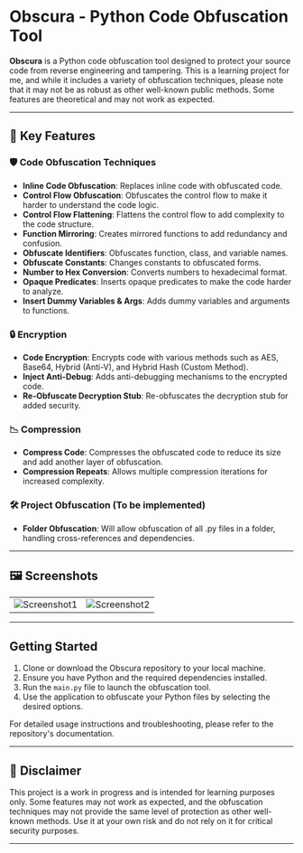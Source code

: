 # Obscura - Python Code Obfuscation Tool

**Obscura** is a Python code obfuscation tool designed to protect your source code from reverse engineering and tampering. This is a learning project for me, and while it includes a variety of obfuscation techniques, please note that it may not be as robust as other well-known public methods. Some features are theoretical and may not work as expected.

---

## 🌟 Key Features

### 🛡️ Code Obfuscation Techniques

- **Inline Code Obfuscation**: Replaces inline code with obfuscated code.
- **Control Flow Obfuscation**: Obfuscates the control flow to make it harder to understand the code logic.
- **Control Flow Flattening**: Flattens the control flow to add complexity to the code structure.
- **Function Mirroring**: Creates mirrored functions to add redundancy and confusion.
- **Obfuscate Identifiers**: Obfuscates function, class, and variable names.
- **Obfuscate Constants**: Changes constants to obfuscated forms.
- **Number to Hex Conversion**: Converts numbers to hexadecimal format.
- **Opaque Predicates**: Inserts opaque predicates to make the code harder to analyze.
- **Insert Dummy Variables & Args**: Adds dummy variables and arguments to functions.

### 🔒 Encryption

- **Code Encryption**: Encrypts code with various methods such as AES, Base64, Hybrid (Anti-V), and Hybrid Hash (Custom Method).
- **Inject Anti-Debug**: Adds anti-debugging mechanisms to the encrypted code.
- **Re-Obfuscate Decryption Stub**: Re-obfuscates the decryption stub for added security.

### 📉 Compression

- **Compress Code**: Compresses the obfuscated code to reduce its size and add another layer of obfuscation.
- **Compression Repeats**: Allows multiple compression iterations for increased complexity.

### 🛠️ Project Obfuscation (To be implemented)

- **Folder Obfuscation**: Will allow obfuscation of all .py files in a folder, handling cross-references and dependencies.

---

## 🖼️ Screenshots

<table>
  <tr>
    <td><img src="https://i.imgur.com/QRO0UFD.png" alt="Screenshot1"></td>
    <td><img src="https://i.imgur.com/8Dg66jz.png" alt="Screenshot2"></td>
  </tr>
</table>

---

## Getting Started

1. Clone or download the Obscura repository to your local machine.
2. Ensure you have Python and the required dependencies installed.
3. Run the `main.py` file to launch the obfuscation tool.
4. Use the application to obfuscate your Python files by selecting the desired options.

For detailed usage instructions and troubleshooting, please refer to the repository's documentation.

---

## 🚧 Disclaimer

This project is a work in progress and is intended for learning purposes only. Some features may not work as expected, and the obfuscation techniques may not provide the same level of protection as other well-known methods. Use it at your own risk and do not rely on it for critical security purposes.

---

